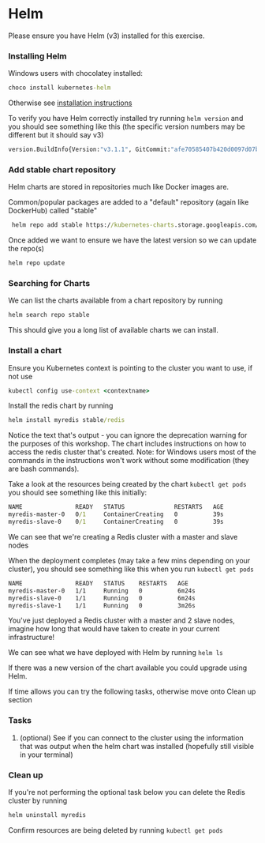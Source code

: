 # Helm

Please ensure you have Helm (v3) installed for this exercise.

### Installing Helm

Windows users with chocolatey installed:

```cmd
choco install kubernetes-helm
```

Otherwise see [installation instructions](https://helm.sh/docs/intro/install/)

To verify you have Helm correctly installed try running `helm version` and you should see something like this (the specific version numbers may be different but it should say v3)

```cmd
version.BuildInfo{Version:"v3.1.1", GitCommit:"afe70585407b420d0097d07b21c47dc511525ac8", GitTreeState:"clean", GoVersion:"go1.13.8"}
```

### Add stable chart repository

Helm charts are stored in repositories much like Docker images are.

Common/popular packages are added to a "default" repository (again like DockerHub) called "stable"

```cmd
 helm repo add stable https://kubernetes-charts.storage.googleapis.com/
```

Once added we want to ensure we have the latest version so we can update the repo(s)

```cmd
helm repo update
```

### Searching for Charts

We can list the charts available from a chart repository by running

```cmd
helm search repo stable
```

This should give you a long list of available charts we can install.

### Install a chart

Ensure you Kubernetes context is pointing to the cluster you want to use, if not use

```cmd
kubectl config use-context <contextname>
```

Install the redis chart by running

```cmd
helm install myredis stable/redis
```

Notice the text that's output - you can ignore the deprecation warning for the purposes of this workshop. The chart includes instructions on how to access the redis cluster that's created. Note: for Windows users most of the commands in the instructions won't work without some modification (they are bash commands).

Take a look at the resources being created by the chart `kubectl get pods` you should see something like this initially:

```cmd
NAME               READY   STATUS              RESTARTS   AGE
myredis-master-0   0/1     ContainerCreating   0          39s
myredis-slave-0    0/1     ContainerCreating   0          39s
```

We can see that we're creating a Redis cluster with a master and slave nodes

When the deployment completes (may take a few mins depending on your cluster), you should see something like this when you run `kubectl get pods`

```txt
NAME               READY   STATUS    RESTARTS   AGE
myredis-master-0   1/1     Running   0          6m24s
myredis-slave-0    1/1     Running   0          6m24s
myredis-slave-1    1/1     Running   0          3m26s
```

You've just deployed a Redis cluster with a master and 2 slave nodes, imagine how long that would have taken to create in your current infrastructure!

We can see what we have deployed with Helm by running `helm ls`

If there was a new version of the chart available you could upgrade using Helm.

If time allows you can try the following tasks, otherwise move onto Clean up section

### Tasks

1. (optional) See if you can connect to the cluster using the information that was output when the helm chart was installed (hopefully still visible in your terminal)

### Clean up

If you're not performing the optional task below you can delete the Redis cluster by running

```cmd
helm uninstall myredis
```

Confirm resources are being deleted by running `kubectl get pods`
